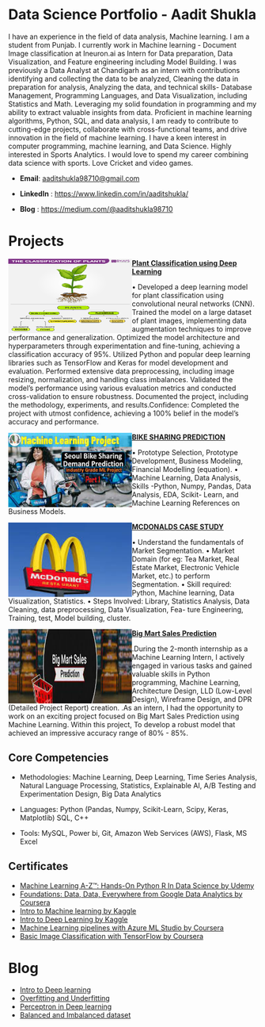 

# Data Science Portfolio - Aadit Shukla



I have an experience in the field of data analysis, Machine learning. I am a student from Punjab. I currently work in Machine learning - Document Image classification at Ineuron.ai as Intern for Data preparation, Data Visualization, and Feature engineering including Model Building. I was previously a Data Analyst at Chandigarh as an intern with contributions identifying and collecting the data to be analyzed, Cleaning the data in preparation for analysis, Analyzing the data, and technical skills- Database Management, Programming Languages, and Data Visualization, including Statistics and Math. Leveraging my solid foundation in programming and my ability to extract valuable insights from data. Proficient in machine learning algorithms, Python, SQL, and data analysis, I am ready to contribute to cutting-edge projects, collaborate with cross-functional teams, and drive innovation in the field of machine learning.
I have a keen interest in computer programming, machine learning, and Data Science. Highly interested in Sports Analytics. I would love to spend my career combining data science with sports. Love Cricket and video games.



- **Email**: aaditshukla98710@gmail.com

- **LinkedIn** : https://www.linkedin.com/in/aaditshukla/
 
-  **Blog** : https://medium.com/@aaditshukla98710


# Projects



<img align="left" width="250" height="150" src="https://github.com/Aadi-stack/Portfolio/blob/main/assests/The-Classification-Of-Plants.png"> **[Plant Classification using Deep Learning](https://github.com/Aadi-stack/Deep-Learning-Projects/tree/main/Plant%20Classification)**

• Developed a deep learning model for plant classification using convolutional neural networks (CNN). Trained the
model on a large dataset of plant images, implementing data augmentation techniques to improve performance and
generalization. Optimized the model architecture and hyperparameters through experimentation and fine-tuning,
achieving a classification accuracy of 95%. Utilized Python and popular deep learning libraries such as TensorFlow
and Keras for model development and evaluation. Performed extensive data preprocessing, including image
resizing, normalization, and handling class imbalances. Validated the model’s performance using various evaluation
metrics and conducted cross-validation to ensure robustness. Documented the project, including the methodology,
experiments, and results.Confidence: Completed the project with utmost confidence, achieving a 100% belief in the
model’s accuracy and performance.


<img align="left" width="250" height="150" src="https://github.com/Aadi-stack/Portfolio/blob/main/assests/bke.jpeg"> **[BIKE SHARING PREDICTION](https://github.com/Aadi-stack/Machine-Learning--Projects/tree/main/Bike%20Sharing%20Demand)**

• Prototype Selection, Prototype Development, Business Modeling, Financial Modelling (equation).
• Machine Learning, Data Analysis, Skills -Python, Numpy, Pandas, Data Analysis, EDA, Scikit- Learn, and Machine Learning References on Business Models.

<img align="left" width="250" height="150" src="https://github.com/Aadi-stack/Portfolio/blob/main/assests/download.jpeg"> **[MCDONALDS CASE STUDY](https://github.com/Aadi-stack/Machine-Learning--Projects/tree/main/Market%20Segmentation%20Mcdonalds)**

• Understand the fundamentals of Market Segmentation.
• Market Domain (for eg: Tea Market, Real Estate Market, Electronic Vehicle Market, etc.) to perform
Segmentation.
• Skill required: Python, Machine learning, Data Visualization, Statistics.
• Steps Involved: Library, Statistics Analysis, Data Cleaning, data preprocessing, Data Visualization, Fea-
ture Engineering, Training, test, Model building, cluster.



<img align="left" width="250" height="150" src="https://github.com/Aadi-stack/Portfolio/blob/main/assests/bigmart.jpeg"> **[ Big Mart Sales Prediction](https://github.com/Aadi-stack/Machine-Learning--Projects/tree/main/BIg%20Mart%20Sales%20Prediction)**

.During the 2-month internship as a Machine Learning Intern, I actively engaged in various tasks and gained valuable skills in Python programming, Machine Learning, Architecture Design, LLD (Low-Level Design), Wireframe Design, and DPR (Detailed Project Report) creation.
.As an intern, I had the opportunity to work on an exciting project focused on Big Mart Sales Prediction using Machine Learning. Within this project, To develop a robust model that achieved an impressive accuracy range of 80% - 85%.

## Core Competencies

- Methodologies: Machine Learning, Deep Learning, Time Series Analysis, Natural Language Processing, Statistics, Explainable AI, A/B Testing and Experimentation Design, Big Data Analytics


- Languages: Python (Pandas, Numpy, Scikit-Learn, Scipy, Keras, Matplotlib) SQL, C++


- Tools: MySQL, Power bi, Git, Amazon Web Services (AWS), Flask, MS Excel



## Certificates

- [Machine Learning A-Z™: Hands-On Python R In Data Science by  Udemy](https://www.udemy.com/certificate/UC-8da920b4-f530-48aa-929c-3660bcbed91e/)
- [Foundations: Data, Data, Everywhere from Google Data Analytics by Coursera](https://www.coursera.org/account/accomplishments/verify/WSAPA5LQ3JRB)
- [Intro to Machine learning by Kaggle](https://www.kaggle.com/learn/certification/aaditshukla/intro-to-machine-learning)
- [Intro to Deep Learning by Kaggle](https://www.kaggle.com/learn/certification/aaditshukla/intro-to-deep-learning)
- [Machine Learning pipelines with Azure ML Studio by Coursera](https://www.coursera.org/account/accomplishments/verify/ZP2HQZFQNAMP)
- [Basic Image Classification with TensorFlow by Coursera](https://www.coursera.org/account/accomplishments/verify/6WQ257CSFMVE)

# Blog
- [Intro to Deep learning](https://medium.com/@aaditshukla98710/introduction-to-deep-learning-ec4d92acfeab)
- [Overfitting and Underfitting](https://medium.com/@aaditshukla98710/overfitting-and-underfitting-4d20bae5939e)
- [Perceptron in Deep learning](https://medium.com/@aaditshukla98710/perceptron-in-deep-learning-733600050774)
- [Balanced and Imbalanced dataset](https://medium.com/@aaditshukla98710/balanced-and-imbalanced-dataset-b6a7ced2dea3)
